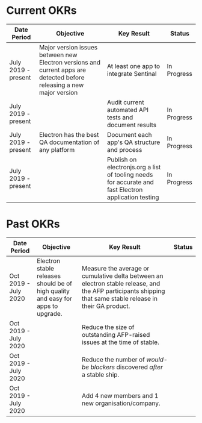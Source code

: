 # Current OKRs

| Date Period | Objective | Key Result |  Status |
| --------- | ---------- | ------ | ----------- |
| July 2019 - present | Major version issues between new Electron versions and current apps are detected before releasing a new major version | At least one app to integrate Sentinal | In Progress |
| July 2019 - present| | Audit current automated API tests and document results | In Progress |
| July 2019 - present | Electron has the best QA documentation of any platform | Document each app's QA structure and process | In Progress |
| July 2019 - present | | Publish on electronjs.org a list of tooling needs for accurate and fast Electron application testing | In Progress |

# Past OKRs

| Date Period | Objective | Key Result |  Status |
| --------- | ---------- | ------ | ----------- |
| Oct 2019 - July 2020 | Electron stable releases should be of high quality and easy for apps to upgrade. | Measure the average or cumulative delta between an electron stable release, and the AFP participants shipping that same stable release in their GA product. |
Oct 2019 - July 2020 |  | Reduce the size of outstanding AFP-raised issues at the time of stable. | |
| Oct 2019 - July 2020 |  | Reduce the number of _would-be blockers_ discovered _after_ a stable ship. |  | 
|Oct 2019 - July 2020 |  | Add 4 new members and 1 new organisation/company. |  |